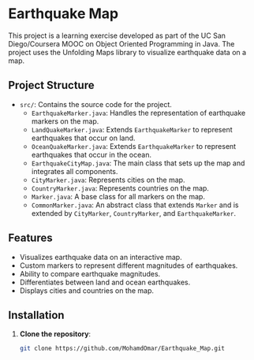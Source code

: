 # Earthquake Map

This project is a learning exercise developed as part of the UC San Diego/Coursera MOOC on Object Oriented Programming in Java. The project uses the Unfolding Maps library to visualize earthquake data on a map.

## Project Structure

- `src/`: Contains the source code for the project.
  - `EarthquakeMarker.java`: Handles the representation of earthquake markers on the map.
  - `LandQuakeMarker.java`: Extends `EarthquakeMarker` to represent earthquakes that occur on land.
  - `OceanQuakeMarker.java`: Extends `EarthquakeMarker` to represent earthquakes that occur in the ocean.
  - `EarthquakeCityMap.java`: The main class that sets up the map and integrates all components.
  - `CityMarker.java`: Represents cities on the map.
  - `CountryMarker.java`: Represents countries on the map.
  - `Marker.java`: A base class for all markers on the map.
  - `CommonMarker.java`: An abstract class that extends `Marker` and is extended by `CityMarker`, `CountryMarker`, and `EarthquakeMarker`.

## Features

- Visualizes earthquake data on an interactive map.
- Custom markers to represent different magnitudes of earthquakes.
- Ability to compare earthquake magnitudes.
- Differentiates between land and ocean earthquakes.
- Displays cities and countries on the map.

## Installation

1. **Clone the repository**:
   ```bash
   git clone https://github.com/MohamdOmar/Earthquake_Map.git